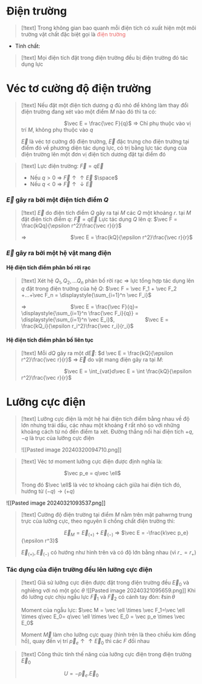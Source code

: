
# Điện trường

>[!text]
>Trong không gian bao quanh mỗi điện tích có xuất hiện một môi trường vật chất đặc biệt gọi là <span style="color:#ec6565">điện trường</span>

- Tính chất:
>[!text]
>Mọi điện tích đặt trong điện trường đều bị điện trường đó tác dụng lực

# Véc tơ cường độ điện trường

>[!text]
>Nếu đặt một điện tích dương $q$ đủ nhỏ để không làm thay đổi điện trường đang xét vào một điểm $M$ nào đó thì ta có:
>
>$\hspace{3cm}$ $\vec E = \frac{\vec F}{q}$ $\Rightarrow$ Chỉ phụ thuộc vào vị trí $M$, không phụ thuộc vào $q$
>
>$\vec E$ là véc tơ cường độ điện trường, $\vec E$ đặc trưng cho điện trường tại điểm đó về phương diện tác dụng lực, có trị bằng lực tác dụng của điện trường lên một đơn vị điện tích dương đặt tại điểm đó


>[!text]
>Lực điện trường: $\vec F = q\vec E$
>+ Nếu $q>0$ $\Rightarrow$ $\vec F \uparrow \uparrow \vec E$
>$\space$
>+ Nếu $q<0$ $\Rightarrow$ $\vec F \uparrow \downarrow \vec E$

### $\vec E$ gây ra bởi một điện tích điểm $Q$

>[!text]
>$\vec E$ do điện tích điểm $Q$ gây ra tại $M$ các $Q$ một khoảng $r$. tại $M$ đặt điện tích điểm $q$:
>$\vec F = q\vec E$
>Lực tác dụng $Q$ lên $q$: $\vec F = \frac{kQq}{\epsilon r^2}\frac{\vec r}{r}$
>
>$\Rightarrow$ $\hspace{3cm}$ $\vec E = \frac{kQ}{\epsilon r^2}\frac{\vec r}{r}$

### $\vec E$ gây ra bởi một hệ vật mang điện

#### Hệ điện tích điểm phân bố rời rạc

>[!text]
>Xét hệ $Q_1, Q_2,...Q_n$ phân bố rời rạc $\Rightarrow$ lực tổng hợp tác dụng lên $q$ đặt trong điện trường của hệ $Q$: $\vec F = \vec F_1 + \vec F_2 +...+\vec F_n = \displaystyle{\sum_{i=1}^n \vec F_i}$
>
>$\Rightarrow$ $\hspace{3cm}$ $\vec E = \frac{\vec F}{q}= \displaystyle{\sum_{i=1}^n \frac{\vec F_i}{q}} = \displaystyle{\sum_{i=1}^n \vec E_i}$, $\hspace{2cm}$ $\vec E = \frac{kQ_i}{\epsilon r_i^2}\frac{\vec r_i}{r_i}$

#### Hệ điện tích điểm phân bố liên tục

>[!text]
>Mỗi $dQ$ gây ra một $d\vec E$: $d \vec E = \frac{kQ}{\epsilon r^2}\frac{\vec r}{r}$ $\Rightarrow$ $\vec E$ do vật mang điện gây ra tại $M$:
>
>$\hspace{3cm}$ $\vec E = \int_{vat}d\vec E = \int \frac{kQ}{\epsilon r^2}\frac{\vec r}{r}$

# Lưỡng cực điện

>[!text]
>Lưỡng cực điện là một hệ hai điện tích điểm bằng nhau về độ lớn nhưng trái dấu, các nhau một khoảng $\ell$ rất nhỏ so với những khoảng cách từ nó đến điểm ta xét. Đường thẳng nối hai điện tích $+q, -q$ là trục của lưỡng cực điện
>
>![[Pasted image 20240320094710.png]]

>[!text]
>Véc tơ moment lưỡng cực điện được định nghĩa là:
>
>$\hspace{3cm}$ $\vec p_e = q\vec \ell$
>
>Trong đó $\vec \ell$ là véc tơ khoảng cách giữa hai điện tích đó, hướng từ $(-q)\to (+q)$

![[Pasted image 20240321093537.png]]
>[!text]
>Cường độ điện trường tại điểm $M$ nằm trên mặt pahwrng trung trực của lưỡng cực, theo nguyên lí chồng chất điện trường thì:
>
>$\hspace{3cm}$ $\vec E_M = \vec E_{(+)}+\vec E_{(-)}$ $\Rightarrow$ $\vec E = -\frac{k\vec p_e}{\epsilon r^3}$
>
>$\vec E_{(+)},\vec E_{(-)}$ có hướng như hình trên và có độ lớn bằng nhau (vì $r_-=r_+$)

### Tác dụng của điện trường đều lên lưỡng cực điện

>[!text]
>Giả sử lưỡng cực điện được đặt trong điện trường đều $\vec E_0$ và nghiêng với nó một góc $\theta$
>![[Pasted image 20240321095659.png]]
>Khi đó lưỡng cực chịu ngẫu lực $\vec F_1$ và $\vec F_2$ có cánh tay đòn: $\ell \sin \theta$
>
>Moment của ngẫu lực: $\vec M = \vec \ell \times \vec F_1=\vec \ell \times q\vec E_0= q\vec \ell \times \vec E_0 = \vec p_e \times \vec E_0$
>
>Moment $\vec M$ làm cho lưỡng cực quay (hình trên là theo chiều kim đồng hồ), quay đến vị trí $\vec p_e \uparrow \uparrow \vec E_0$ thì các $F$ đối nhau

>[!text]
>Công thức tính thế năng của lưỡng cực điện trong điện trường $\vec E_0$
>
>$\hspace{3cm}$ $U=-\vec p_e.\vec E_0$




